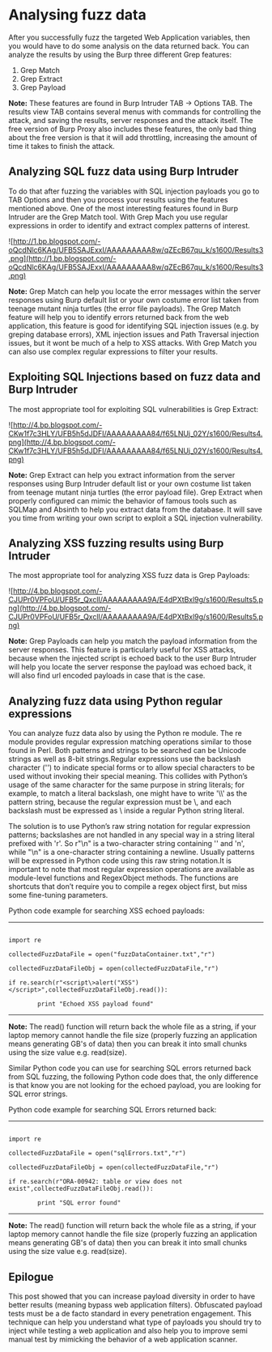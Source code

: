 # Analysing fuzz data #

After you successfully fuzz the targeted Web Application variables, then you would have to do some analysis on the data returned back. You can analyze the results by using the Burp three different Grep features:

  1. Grep Match
  1. Grep Extract
  1. Grep Payload

**Note:** These features are found in Burp Intruder TAB -> Options TAB. The results view TAB contains several menus with commands for controlling the attack, and saving the results, server responses and the attack itself. The free version of Burp Proxy also includes these features, the only bad thing about the free version is that it will add throttling, increasing the amount of time it takes to finish the attack.

## Analyzing SQL fuzz data using Burp Intruder ##

To do that after fuzzing the variables with SQL injection payloads you go to TAB Options and then you process your results using the features mentioned above. One of the most interesting features found in Burp Intruder are the Grep Match tool. With Grep Mach you use regular expressions in order to identify and extract complex patterns of interest.

![http://1.bp.blogspot.com/-oQcdNlc6KAg/UFB5SAJExxI/AAAAAAAAA8w/qZEcB67qu_k/s1600/Results3.png](http://1.bp.blogspot.com/-oQcdNlc6KAg/UFB5SAJExxI/AAAAAAAAA8w/qZEcB67qu_k/s1600/Results3.png)

**Note:** Grep Match can help you locate the error messages within the server responses using Burp default list or your own costume error list taken from teenage mutant ninja turtles (the error file payloads). The Grep Match feature will help you to identify errors returned back from the web application, this feature is good for identifying SQL injection issues (e.g. by greping database errors), XML injection issues and Path Traversal  injection issues, but it wont be much of a help to XSS attacks. With Grep Match you can also use complex regular expressions to filter your results.

## Exploiting SQL Injections based on fuzz data and Burp Intruder ##

The most appropriate tool for exploiting SQL vulnerabilities is Grep Extract:

![http://4.bp.blogspot.com/-CKw1f7c3HLY/UFB5h5dJDFI/AAAAAAAAA84/f65LNUj_02Y/s1600/Results4.png](http://4.bp.blogspot.com/-CKw1f7c3HLY/UFB5h5dJDFI/AAAAAAAAA84/f65LNUj_02Y/s1600/Results4.png)

**Note:** Grep Extract can help you extract information from the server responses using Burp Intruder default list or your own costume list taken from teenage mutant ninja turtles (the error payload file).  Grep Extract when properly configured can mimic the behavior of famous tools such as SQLMap and Absinth to help you extract data from the database. It will save you time from writing your own script to exploit a SQL injection vulnerability.

## Analyzing XSS fuzzing results using Burp Intruder ##

The most appropriate tool for analyzing XSS fuzz data is Grep Payloads:

![http://4.bp.blogspot.com/-CJUPr0VPFoU/UFB5r_QxclI/AAAAAAAAA9A/E4dPXtBxl9g/s1600/Results5.png](http://4.bp.blogspot.com/-CJUPr0VPFoU/UFB5r_QxclI/AAAAAAAAA9A/E4dPXtBxl9g/s1600/Results5.png)

**Note:** Grep Payloads can help you match the payload information from the server responses. This feature is particularly useful for XSS attacks, because when the injected script is echoed back to the user Burp Intruder will help you locate the server response the payload was echoed back, it will also find url encoded payloads in case that is the case.

## Analyzing fuzz data using Python regular expressions ##

You can analyze fuzz data also by using the Python re module. The re module provides regular expression matching operations similar to those found in Perl. Both patterns and strings to be searched can be Unicode strings as well as 8-bit strings.Regular expressions use the backslash character ('\') to indicate special forms or to allow special characters to be used without invoking their special meaning. This collides with Python’s usage of the same character for the same purpose in string literals; for example, to match a literal backslash, one might have to write '\\\\' as the pattern string, because the regular expression must be \\, and each backslash must be expressed as \\ inside a regular Python string literal.

The solution is to use Python’s raw string notation for regular expression patterns; backslashes are not handled in any special way in a string literal prefixed with 'r'. So r"\n" is a two-character string containing '\' and 'n', while "\n" is a one-character string containing a newline. Usually patterns will be expressed in Python code using this raw string notation.It is important to note that most regular expression operations are available as module-level functions and RegexObject methods. The functions are shortcuts that don’t require you to compile a regex object first, but miss some fine-tuning parameters.

Python code example for searching XSS echoed payloads:

---

```

import re

collectedFuzzDataFile = open("fuzzDataContainer.txt","r")

collectedFuzzDataFileObj = open(collectedFuzzDataFile,"r")

if re.search(r"<script\>alert("XSS")</script>",collectedFuzzDataFileObj.read()):
        
        print "Echoed XSS payload found"

```

---


**Note:** The read() function will return back the whole file as a string, if your laptop memory cannot handle the file size (properly fuzzing an application means generating GB's of data) then you can break it into small chunks using the size value e.g. read(size).

Similar Python code you can use for searching SQL errors returned back from SQL fuzzing, the following Python code does that, the only difference is that know you are not looking for the echoed payload, you are looking for SQL error strings.

Python code example for searching SQL Errors returned back:

---

```

import re

collectedFuzzDataFile = open("sqlErrors.txt","r")

collectedFuzzDataFileObj = open(collectedFuzzDataFile,"r")

if re.search(r"ORA-00942: table or view does not exist",collectedFuzzDataFileObj.read()):
        
        print "SQL error found"

```

---


**Note:** The read() function will return back the whole file as a string, if your laptop memory cannot handle the file size (properly fuzzing an application means generating GB's of data) then you can break it into small chunks using the size value e.g. read(size).

## Epilogue ##

This post showed that you can increase payload diversity in order to have better results (meaning bypass web application filters). Obfuscated payload tests must be a de facto standard in every penetration engagement. This technique can help you understand what type of payloads you should try to inject while testing a web application and also help you to improve semi manual test by mimicking the behavior of a web application scanner.